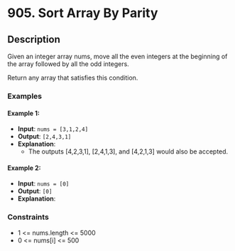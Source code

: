 # 905. Sort Array By Parity

## Description

Given an integer array nums, move all the even integers at the beginning of the array followed by all the odd integers.

Return any array that satisfies this condition.

### Examples

#### Example 1:
- **Input**: `nums = [3,1,2,4]`
- **Output**: `[2,4,3,1]`
- **Explanation**:
  - The outputs [4,2,3,1], [2,4,1,3], and [4,2,1,3] would also be accepted.

#### Example 2:
- **Input**: `nums = [0]`
- **Output**: `[0]`
- **Explanation**:

### Constraints

- 1 <= nums.length <= 5000
- 0 <= nums[i] <= 500
